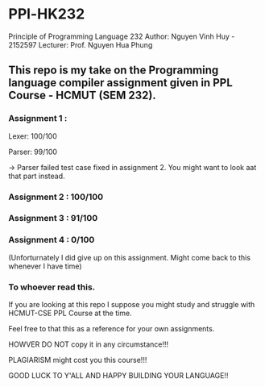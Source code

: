 # PPl-HK232
Principle of Programming Language 232
Author: Nguyen Vinh Huy - 2152597
Lecturer: Prof. Nguyen Hua Phung

## This repo is my take on the Programming language compiler assignment given in PPL Course - HCMUT (SEM 232).
### Assignment 1 :
Lexer:  100/100

Parser: 99/100

-> Parser failed test case fixed in assignment 2. You might want to look aat that part instead.
### Assignment 2 : 100/100
### Assignment 3 : 91/100
### Assignment 4 : 0/100
(Unforturnately I did give up on this assignment. Might come back to this whenever I have time)

### To whoever read this.

If you are looking at this repo I suppose you might study and struggle with HCMUT-CSE PPL Course at the time.

Feel free to that this as a reference for your own assignments. 

HOWVER DO NOT copy it in any circumstance!!!

PLAGIARISM might cost you this course!!!

GOOD LUCK TO Y'ALL AND HAPPY BUILDING YOUR LANGUAGE!!

